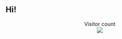 <h2 text-align-"center">Hi!</h2>

<p align="center"> 
  Visitor count<br>
  <img src="https://profile-counter.glitch.me/Arzoka/count.svg" />
</p>
